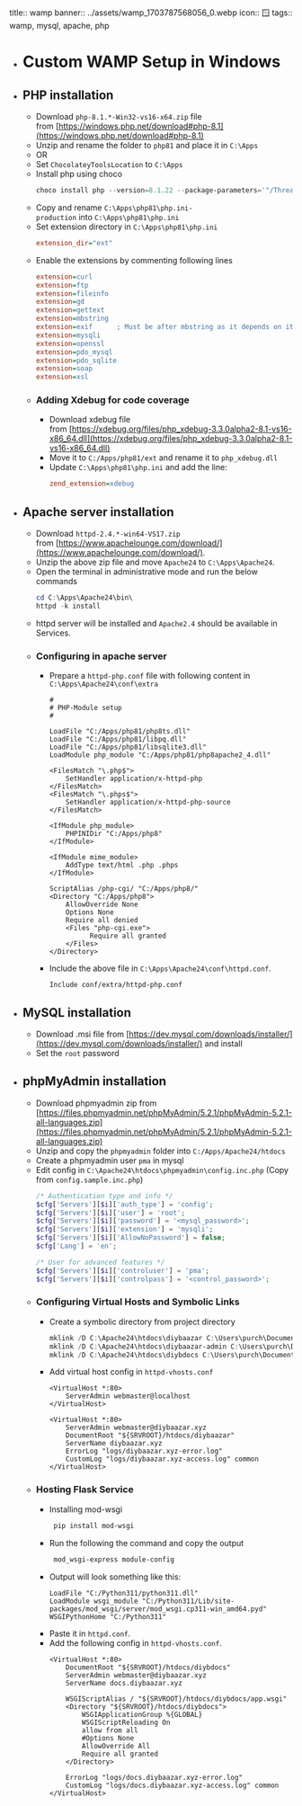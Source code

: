 title:: wamp
banner:: ../assets/wamp_1703787568056_0.webp
icon:: 🪟
tags:: wamp, mysql, apache, php

- # Custom WAMP Setup in Windows
- ## PHP installation
	- Download `php-8.1.*-Win32-vs16-x64.zip` file from [https://windows.php.net/download#php-8.1](https://windows.php.net/download#php-8.1)
	- Unzip and rename the folder to `php81` and place it in `C:\Apps`
	- OR
	- Set `ChocolateyToolsLocation` to `C:\Apps`
	- Install php using choco
	  ```powershell
	  choco install php --version=8.1.22 --package-parameters='"/ThreadSafe"'
	  ```
	- Copy and rename `C:\Apps\php81\php.ini-production` into `C:\Apps\php81\php.ini`
	- Set extension directory in `C:\Apps\php81\php.ini`
	  ```ini
	  extension_dir="ext"
	  ```
	- Enable the extensions by commenting following lines
	  ```ini
	  extension=curl
	  extension=ftp
	  extension=fileinfo
	  extension=gd
	  extension=gettext
	  extension=mbstring
	  extension=exif      ; Must be after mbstring as it depends on it
	  extension=mysqli
	  extension=openssl
	  extension=pdo_mysql
	  extension=pdo_sqlite
	  extension=soap
	  extension=xsl
	  ```
	- ### Adding Xdebug for code coverage
		- Download xdebug file from [https://xdebug.org/files/php_xdebug-3.3.0alpha2-8.1-vs16-x86_64.dll](https://xdebug.org/files/php_xdebug-3.3.0alpha2-8.1-vs16-x86_64.dll)
		- Move it to `C:/Apps/php81/ext` and rename it to `php_xdebug.dll`
		- Update `C:\Apps\php81\php.ini` and add the line:
		  ```ini
		  zend_extension=xdebug
		  ```
- ## Apache server installation
	- Download `httpd-2.4.*-win64-VS17.zip` from [https://www.apachelounge.com/download/](https://www.apachelounge.com/download/).
	- Unzip the above zip file and move `Apache24` to `C:\Apps\Apache24`.
	- Open the terminal in administrative mode and run the below commands
	  ```powershell
	  cd C:\Apps\Apache24\bin\
	  httpd -k install
	  ```
	- httpd server will be installed and `Apache2.4` should be available in Services.
	- ### Configuring in apache server
		- Prepare a `httpd-php.conf` file with following content in `C:\Apps\Apache24\conf\extra`
		  ```apacheconf
		  #
		  # PHP-Module setup
		  #
		  
		  LoadFile "C:/Apps/php81/php8ts.dll"
		  LoadFile "C:/Apps/php81/libpq.dll"
		  LoadFile "C:/Apps/php81/libsqlite3.dll"
		  LoadModule php_module "C:/Apps/php81/php8apache2_4.dll"
		  
		  <FilesMatch "\.php$">
		      SetHandler application/x-httpd-php
		  </FilesMatch>
		  <FilesMatch "\.phps$">
		      SetHandler application/x-httpd-php-source
		  </FilesMatch>
		  
		  <IfModule php_module>
		      PHPINIDir "C:/Apps/php8"
		  </IfModule>
		  
		  <IfModule mime_module>
		      AddType text/html .php .phps
		  </IfModule>
		  
		  ScriptAlias /php-cgi/ "C:/Apps/php8/"
		  <Directory "C:/Apps/php8">
		      AllowOverride None
		      Options None
		      Require all denied
		      <Files "php-cgi.exe">
		            Require all granted
		      </Files>
		  </Directory>
		  ```
		- Include the above file in `C:\Apps\Apache24\conf\httpd.conf`.
		  ```apacheconf
		  Include conf/extra/httpd-php.conf
		  ```
- ## MySQL installation
	- Download .msi file from [https://dev.mysql.com/downloads/installer/](https://dev.mysql.com/downloads/installer/) and install
	- Set the `root` password
- ## phpMyAdmin installation
	- Download phpmyadmin zip from [https://files.phpmyadmin.net/phpMyAdmin/5.2.1/phpMyAdmin-5.2.1-all-languages.zip](https://files.phpmyadmin.net/phpMyAdmin/5.2.1/phpMyAdmin-5.2.1-all-languages.zip)
	- Unzip and copy the `phpmyadmin` folder into `C:/Apps/Apache24/htdocs`
	- Create a phpmyadmin user `pma` in mysql
	- Edit config in `C:\Apache24\htdocs\phpmyadmin\config.inc.php` (Copy from `config.sample.inc.php`)
	  ```php
	  /* Authentication type and info */
	  $cfg['Servers'][$i]['auth_type'] = 'config';
	  $cfg['Servers'][$i]['user'] = 'root';
	  $cfg['Servers'][$i]['password'] = '<mysql_password>';
	  $cfg['Servers'][$i]['extension'] = 'mysqli';
	  $cfg['Servers'][$i]['AllowNoPassword'] = false;
	  $cfg['Lang'] = 'en';
	  
	  /* User for advanced features */
	  $cfg['Servers'][$i]['controluser'] = 'pma';
	  $cfg['Servers'][$i]['controlpass'] = '<control_password>';
	  ```
	- ### Configuring Virtual Hosts and Symbolic Links
		- Create a symbolic directory from project directory
		  ```powershell
		  mklink /D C:\Apache24\htdocs\diybaazar C:\Users\purch\Documents\Projects\Github\DIY-Baazar\diybaazar-main
		  mklink /D C:\Apache24\htdocs\diybaazar-admin C:\Users\purch\Documents\Projects\Github\DIY-Baazar\diybaazar-admin
		  mklink /D C:\Apache24\htdocs\diybdocs C:\Users\purch\Documents\Projects\Github\DIY-Baazar\diybaazar-docs
		  ```
		- Add virtual host config in `httpd-vhosts.conf`
		  ```apacheconf
		  <VirtualHost *:80>
		      ServerAdmin webmaster@localhost
		  </VirtualHost>
		  
		  <VirtualHost *:80>
		      ServerAdmin webmaster@diybaazar.xyz
		      DocumentRoot "${SRVROOT}/htdocs/diybaazar"
		      ServerName diybaazar.xyz
		      ErrorLog "logs/diybaazar.xyz-error.log"
		      CustomLog "logs/diybaazar.xyz-access.log" common
		  </VirtualHost>
		  ```
	- ### Hosting Flask Service
		- Installing mod-wsgi
		  ```powershell
		   pip install mod-wsgi
		  ```
		- Run the following the command and copy the output
		  ```powershell
		   mod_wsgi-express module-config
		  ```
		- Output will look something like this:
		  ```apacheconf
		  LoadFile "C:/Python311/python311.dll"
		  LoadModule wsgi_module "C:/Python311/Lib/site-packages/mod_wsgi/server/mod_wsgi.cp311-win_amd64.pyd"
		  WSGIPythonHome "C:/Python311"
		  ```
		- Paste it in `httpd.conf`.
		- Add the following config in `httpd-vhosts.conf`.
		  ```apacheconf
		  <VirtualHost *:80>
		      DocumentRoot "${SRVROOT}/htdocs/diybdocs"
		      ServerAdmin webmaster@diybaazar.xyz
		      ServerName docs.diybaazar.xyz
		  
		      WSGIScriptAlias / "${SRVROOT}/htdocs/diybdocs/app.wsgi"
		      <Directory "${SRVROOT}/htdocs/diybdocs">
		          WSGIApplicationGroup %{GLOBAL}
		          WSGIScriptReloading On
		          allow from all
		          #Options None
		          AllowOverride All
		          Require all granted
		      </Directory>
		  
		      ErrorLog "logs/docs.diybaazar.xyz-error.log"
		      CustomLog "logs/docs.diybaazar.xyz-access.log" common
		  </VirtualHost>
		  ```